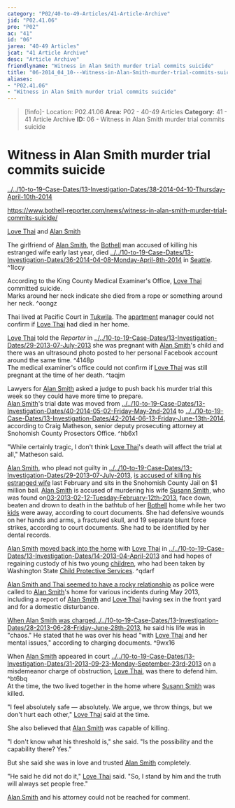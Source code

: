```yaml
---
category: "P02/40-to-49-Articles/41-Article-Archive"
jid: "P02.41.06"
pro: "P02"
ac: "41"
id: "06"
jarea: "40-49 Articles"
jcat: "41 Article Archive"
desc: "Article Archive"
friendlyname: "Witness in Alan Smith murder trial commits suicide"
title: "06-2014_04_10---Witness-in-Alan-Smith-murder-trial-commits-suicide"
aliases: 
- "P02.41.06"
- "Witness in Alan Smith murder trial commits suicide"
---
```

>[!info]- Location: P02.41.06
>**Area:** P02 - 40-49 Articles
>**Category:** 41 - 41 Article Archive
>**ID:** 06 - Witness in Alan Smith murder trial commits suicide

# Witness in Alan Smith murder trial commits suicide



[../../10-to-19-Case-Dates/13-Investigation-Dates/38-2014-04-10-Thursday-April-10th-2014](../../10-to-19-Case-Dates/13-Investigation-Dates/38-2014-04-10-Thursday-April-10th-2014.md#)

<https://www.bothell-reporter.com/news/witness-in-alan-smith-murder-trial-commits-suicide/>

 

[Love Thai](../../70-to-79-People/73-Family-and-Friends/03-Love-Thai.md#) and [Alan Smith](../../70-to-79-People/72-Suspects-and-People-of-Interest/02-Alan-Smith.md#)

The girlfriend of [Alan Smith](../../70-to-79-People/72-Suspects-and-People-of-Interest/02-Alan-Smith.md#.md#), the [Bothell](../../50-to-59-Investigation/52-Key-Locations/05-Bothell.md#) man accused of killing his estranged wife early last year, died [../../10-to-19-Case-Dates/13-Investigation-Dates/36-2014-04-08-Monday-April-8th-2014](../../10-to-19-Case-Dates/13-Investigation-Dates/36-2014-04-08-Monday-April-8th-2014.md#) in [Seattle](geo:47.6038321,-122.330062). ^1lccy

According to the King County Medical Examiner's Office, [Love Thai](../../70-to-79-People/73-Family-and-Friends/03-Love-Thai.md#.md#) committed suicide.  
Marks around her neck indicate she died from a rope or something around her neck. ^oongz

Thai lived at Pacific Court in [Tukwila](geo:47.4627356,-122.2559156). The [apartment](../../50-to-59-Investigation/52-Key-Locations/06-Apartment.md#) manager could not confirm if [Love Thai](../../70-to-79-People/73-Family-and-Friends/03-Love-Thai.md#.md#.md#) had died in her home.

[Love Thai](../../70-to-79-People/73-Family-and-Friends/03-Love-Thai.md#.md#.md#.md#) told the _Reporter_ in [../../10-to-19-Case-Dates/13-Investigation-Dates/29-2013-07-July-2013](../../10-to-19-Case-Dates/13-Investigation-Dates/29-2013-07-July-2013.md#) she was pregnant with [Alan Smith](../../70-to-79-People/72-Suspects-and-People-of-Interest/02-Alan-Smith.md#.md#.md#)'s child and there was an ultrasound photo posted to her personal Facebook account around the same time. ^4148p  
The medical examiner's office could not confirm if [Love Thai](../../70-to-79-People/73-Family-and-Friends/03-Love-Thai.md#.md#.md#.md#.md#) was still pregnant at the time of her death. ^taqjm

Lawyers for [Alan Smith](../../70-to-79-People/72-Suspects-and-People-of-Interest/02-Alan-Smith.md#.md#.md#.md#) asked a judge to push back his murder trial this week so they could have more time to prepare.  
[Alan Smith](../../70-to-79-People/72-Suspects-and-People-of-Interest/02-Alan-Smith.md#.md#.md#.md#.md#)'s trial date was moved from [../../10-to-19-Case-Dates/13-Investigation-Dates/40-2014-05-02-Friday-May-2nd-2014](../../10-to-19-Case-Dates/13-Investigation-Dates/40-2014-05-02-Friday-May-2nd%202014.md#) to [../../10-to-19-Case-Dates/13-Investigation-Dates/42-2014-06-13-Friday-June-13th-2014](../../10-to-19-Case-Dates/13-Investigation-Dates/42-2014-06-13-Friday-June-13th-2014.md#), according to Craig Matheson, senior deputy prosecuting attorney at Snohomish County Prosectors Office. ^hb6x1

"While certainly tragic, I don't think [Love Thai](../../70-to-79-People/73-Family-and-Friends/03-Love-Thai.md#.md#.md#.md#.md#.md#)'s death will affect the trial at all," Matheson said.

[Alan Smith](../../70-to-79-People/72-Suspects-and-People-of-Interest/02-Alan-Smith.md#.md#.md#.md#.md#.md#.md#), who plead not guilty in [../../10-to-19-Case-Dates/13-Investigation-Dates/29-2013-07-July-2013](../../10-to-19-Case-Dates/13-Investigation-Dates/29-2013-07-July-2013.md#.md#), [is accused of killing his estranged wife](http://www.bothell-reporter.com/news/194405941.html) last February and sits in the Snohomish County Jail on $1 million bail. [Alan Smith](../../70-to-79-People/72-Suspects-and-People-of-Interest/02-Alan-Smith.md#.md#.md#.md#.md#.md#) is accused of murdering his wife [Susann Smith](../../70-to-79-People/71-Victims/02-Susann-Smith.md#), who was found on[03-2013-02-12-Tuesday-February-12th-2013](../../10-to-19-Case-Dates/12-Crime-Dates/03-2013-02-12-Tuesday-February-12th-2013.md#), face down, beaten and drown to death in the bathtub of her [Bothell](../../50-to-59-Investigation/52-Key-Locations/05-Bothell.md#.md#) home while her two [kids](../../70-to-79-People/73-Family-and-Friends/08-Children.md#) were away, according to court documents. She had defensive wounds on her hands and arms, a fractured skull, and 19 separate blunt force strikes, according to court documents. She had to be identified by her dental records.

[Alan Smith](../../70-to-79-People/72-Suspects-and-People-of-Interest/02-Alan-Smith.md#.md#.md#.md#.md#.md#.md#.md#.md#) [moved back into the home](http://www.bothell-reporter.com/news/204131081.html) with [Love Thai](../../70-to-79-People/73-Family-and-Friends/03-Love-Thai.md#.md#.md#.md#.md#.md#.md#) in [../../10-to-19-Case-Dates/13-Investigation-Dates/14-2013-04-April-2013](../../10-to-19-Case-Dates/13-Investigation-Dates/14-2013-04-April-2013.md#) and had hopes of regaining custody of his two young [children](../../70-to-79-People/73-Family-and-Friends/08-Children.md#.md#), who had been taken by Washington State [Child Protective Services](../../70-to-79-People/75-Police-and-Detectives/08-CPS.md#). ^qdarf

[Alan Smith and Thai seemed to have a rocky relationship](http://www.bothell-reporter.com/news/208901791.html) as police were called to [Alan Smith](../../70-to-79-People/72-Suspects-and-People-of-Interest/02-Alan-Smith.md#.md#.md#.md#.md#.md#.md#.md#.md#.md#)'s home for various incidents during May 2013, including a report of [Alan Smith](../../70-to-79-People/72-Suspects-and-People-of-Interest/02-Alan-Smith.md#.md#.md#.md#.md#.md#.md#.md#) and [Love Thai](../../70-to-79-People/73-Family-and-Friends/03-Love-Thai.md#.md#.md#.md#.md#.md#.md#.md#) having sex in the front yard and for a domestic disturbance.

[When Alan Smith was charged](http://www.bothell-reporter.com/news/213571071.html)[../../10-to-19-Case-Dates/13-Investigation-Dates/28-2013-06-28-Friday-June-28th-2013](../../10-to-19-Case-Dates/13-Investigation-Dates/28-2013-06-28-Friday-June-28th-2013.md#), he said his life was in "chaos." He stated that he was over his head "with [Love Thai](../../70-to-79-People/73-Family-and-Friends/03-Love-Thai.md#.md#.md#.md#.md#.md#.md#.md#.md#) and her mental issues," according to charging documents. ^9wx16

When [Alan Smith](../../70-to-79-People/72-Suspects-and-People-of-Interest/02-Alan-Smith.md#.md#.md#.md#.md#.md#.md#.md#.md#.md#.md#) appeared in court [../../10-to-19-Case-Dates/13-Investigation-Dates/31-2013-09-23-Monday-September-23rd-2013](../../10-to-19-Case-Dates/13-Investigation-Dates/31-2013-09-23-Monday-September-23rd-2013.md#) on a misdemeanor charge of obstruction, [Love Thai](../../70-to-79-People/73-Family-and-Friends/03-Love-Thai.md#.md#.md#.md#.md#.md#.md#.md#.md#.md#), was there to defend him. ^bt6bq  
At the time, the two lived together in the home where [Susann Smith](../../70-to-79-People/71-Victims/02-Susann-Smith.md#.md#) was killed.

"I feel absolutely safe — absolutely. We argue, we throw things, but we don't hurt each other," [Love Thai](../../70-to-79-People/73-Family-and-Friends/03-Love-Thai.md#.md#.md#.md#.md#.md#.md#.md#.md#.md#.md#) said at the time.

She also believed that [Alan Smith](../../70-to-79-People/72-Suspects-and-People-of-Interest/02-Alan-Smith.md#.md#.md#.md#.md#.md#.md#.md#.md#.md#.md#.md#) was capable of killing.

"I don't know what his threshold is," she said. "Is the possibility and the capability there? Yes."

But she said she was in love and trusted [Alan Smith](../../70-to-79-People/72-Suspects-and-People-of-Interest/02-Alan-Smith.md#) completely.

"He said he did not do it," [Love Thai](../../70-to-79-People/73-Family-and-Friends/03-Love-Thai.md#.md#.md#.md#.md#.md#.md#.md#.md#.md#.md#.md#) said. "So, I stand by him and the truth will always set people free."

[Alan Smith](../../70-to-79-People/72-Suspects-and-People-of-Interest/02-Alan-Smith.md#.md#) and his attorney could not be reached for comment.
